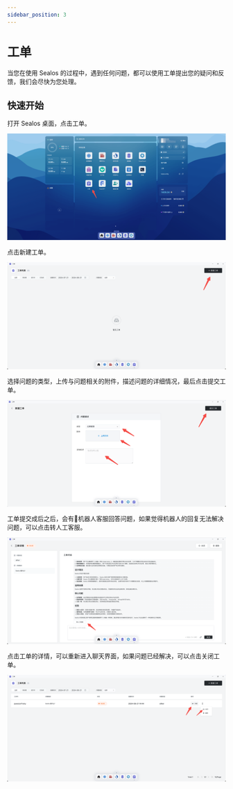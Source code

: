 ```yaml
---
sidebar_position: 3
---
```


# 工单

当您在使用 Sealos 的过程中，遇到任何问题，都可以使用工单提出您的疑问和反馈，我们会尽快为您处理。

## 快速开始

打开 Sealos 桌面，点击工单。

![](./images/order-1.png)

点击新建工单。

![](./images/order-2.png)

选择问题的类型，上传与问题相关的附件，描述问题的详细情况，最后点击提交工单。

![](./images/order-3.png)

工单提交成后之后，会有🤖机器人客服回答问题，如果觉得机器人的回复无法解决问题，可以点击转人工客服。

![](./images/order-4.png)

点击工单的详情，可以重新进入聊天界面，如果问题已经解决，可以点击关闭工单。

![](./images/order-5.png)


